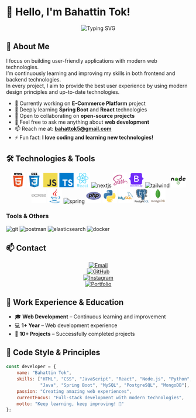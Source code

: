 # 👋 Hello, I'm Bahattin Tok!

<div align="center">
  <img src="https://readme-typing-svg.herokuapp.com?font=Fira+Code&pause=1000&color=2196F3&center=true&vCenter=true&width=435&lines=Web+Developer;Frontend+%26+Backend;Modern+Web+Technologies;Always+Learning+Developer" alt="Typing SVG" />
</div>

## 🚀 About Me

I focus on building user-friendly applications with modern web technologies.  
I’m continuously learning and improving my skills in both frontend and backend technologies.  
In every project, I aim to provide the best user experience by using modern design principles and up-to-date technologies.

- 🔭 Currently working on **E-Commerce Platform** project  
- 🌱 Deeply learning **Spring Boot** and **React** technologies  
- 👯 Open to collaborating on **open-source projects**  
- 💬 Feel free to ask me anything about **web development**  
- 📫 Reach me at: **bahattok5@gmail.com**  
- ⚡ Fun fact: **I love coding and learning new technologies!**

## 🛠️ Technologies & Tools

<p align="center">
  <img src="https://raw.githubusercontent.com/devicons/devicon/master/icons/html5/html5-original-wordmark.svg" alt="html5" width="40" height="40"/>
  <img src="https://raw.githubusercontent.com/devicons/devicon/master/icons/css3/css3-original-wordmark.svg" alt="css3" width="40" height="40"/>
  <img src="https://raw.githubusercontent.com/devicons/devicon/master/icons/javascript/javascript-original.svg" alt="javascript" width="40" height="40"/>
  <img src="https://raw.githubusercontent.com/devicons/devicon/master/icons/typescript/typescript-original.svg" alt="typescript" width="40" height="40"/>
  <img src="https://raw.githubusercontent.com/devicons/devicon/master/icons/react/react-original-wordmark.svg" alt="react" width="40" height="40"/>
  <img src="https://cdn.worldvectorlogo.com/logos/nextjs-2.svg" alt="nextjs" width="40" height="40"/>
  <img src="https://raw.githubusercontent.com/devicons/devicon/master/icons/sass/sass-original.svg" alt="sass" width="40" height="40"/>
  <img src="https://raw.githubusercontent.com/devicons/devicon/master/icons/bootstrap/bootstrap-plain-wordmark.svg" alt="bootstrap" width="40" height="40"/>
  <img src="https://www.vectorlogo.zone/logos/tailwindcss/tailwindcss-icon.svg" alt="tailwind" width="40" height="40"/>
  <img src="https://raw.githubusercontent.com/devicons/devicon/master/icons/nodejs/nodejs-original-wordmark.svg" alt="nodejs" width="40" height="40"/>
  <img src="https://raw.githubusercontent.com/devicons/devicon/master/icons/express/express-original-wordmark.svg" alt="express" width="40" height="40"/>
  <img src="https://raw.githubusercontent.com/devicons/devicon/master/icons/java/java-original.svg" alt="java" width="40" height="40"/>
  <img src="https://www.vectorlogo.zone/logos/springio/springio-icon.svg" alt="spring" width="40" height="40"/>
  <img src="https://raw.githubusercontent.com/devicons/devicon/master/icons/php/php-original.svg" alt="php" width="40" height="40"/>
  <img src="https://raw.githubusercontent.com/devicons/devicon/master/icons/python/python-original.svg" alt="python" width="40" height="40"/>
  <img src="https://raw.githubusercontent.com/devicons/devicon/master/icons/mysql/mysql-original-wordmark.svg" alt="mysql" width="40" height="40"/>
  <img src="https://raw.githubusercontent.com/devicons/devicon/master/icons/postgresql/postgresql-original-wordmark.svg" alt="postgresql" width="40" height="40"/>
  <img src="https://raw.githubusercontent.com/devicons/devicon/master/icons/mongodb/mongodb-original-wordmark.svg" alt="mongodb" width="40" height="40"/>
</p>

### Tools & Others
<p align="left">
  <img src="https://www.vectorlogo.zone/logos/git-scm/git-scm-icon.svg" alt="git" width="40" height="40"/>
  <img src="https://www.vectorlogo.zone/logos/getpostman/getpostman-icon.svg" alt="postman" width="40" height="40"/>
  <img src="https://www.vectorlogo.zone/logos/elastic/elastic-icon.svg" alt="elasticsearch" width="40" height="40"/>
  <img src="https://www.vectorlogo.zone/logos/docker/docker-icon.svg" alt="docker" width="40" height="40"/>
</p>

## 📫 Contact

<div align="center">
  
[![Email](https://img.shields.io/badge/Email-bahattok5%40gmail.com-red?style=for-the-badge&logo=gmail&logoColor=white)](mailto:bahattok5@gmail.com)  
[![GitHub](https://img.shields.io/badge/GitHub-BT--maker-black?style=for-the-badge&logo=github&logoColor=white)](https://github.com/BT-maker)  
[![Instagram](https://img.shields.io/badge/Instagram-bahattin.tok.756-E4405F?style=for-the-badge&logo=instagram&logoColor=white)](https://www.instagram.com/bahattin.tok.756)  
[![Portfolio](https://img.shields.io/badge/Portfolio-bt--maker.github.io-blue?style=for-the-badge&logo=google-chrome&logoColor=white)](https://bt-maker.github.io/Portfolio/)

</div>

## 💼 Work Experience & Education

- 🎓 **Web Development** – Continuous learning and improvement  
- 💻 **1+ Year** – Web development experience  
- 🚀 **10+ Projects** – Successfully completed projects  

## 🎨 Code Style & Principles

```javascript
const developer = {
    name: "Bahattin Tok",
    skills: ["HTML", "CSS", "JavaScript", "React", "Node.js", "Python", 
             "Java", "Spring Boot", "MySQL", "PostgreSQL", "MongoDB"],
    passion: "Creating amazing web experiences",
    currentFocus: "Full-stack development with modern technologies",
    motto: "Keep learning, keep improving! 🚀"
};
